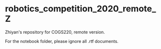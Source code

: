 # robotics_competition_2020_remote_Z
Zhiyan's repository for COGS220, remote version.

For the notebook folder, please ignore all .rtf documents.
